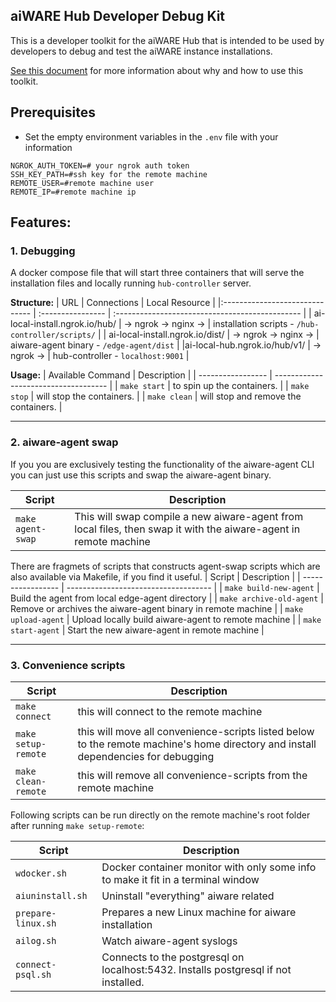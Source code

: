 ## aiWARE Hub Developer Debug Kit

This is a developer toolkit for the aiWARE Hub that is intended to be used by developers to debug and test the aiWARE instance installations.

[See this document](https://steel-ventures.atlassian.net/wiki/spaces/~294271644/pages/2637660501/Setup+Local+Debugging+Env+-+Improved) for more information about why and how to use this toolkit.

## Prerequisites

- Set the empty environment variables in the `.env` file with your information

```
NGROK_AUTH_TOKEN=# your ngrok auth token
SSH_KEY_PATH=#ssh key for the remote machine
REMOTE_USER=#remote machine user
REMOTE_IP=#remote machine ip
```

## Features:

### 1. Debugging

A docker compose file that will start three containers that will serve the installation files and locally running `hub-controller` server.

**Structure:**
| URL | Connections | Local Resource |
|:------------------------------ | :---------------- | :---------------------------------------------- |
| ai-local-install.ngrok.io/hub/ | → ngrok → nginx → | installation scripts - `/hub-controller/scripts/` |
| ai-local-install.ngrok.io/dist/ | → ngrok → nginx → | aiware-agent binary - `/edge-agent/dist` |
|ai-local-hub.ngrok.io/hub/v1/ | → ngrok → | hub-controller - `localhost:9001` |

**Usage:**
| Available Command | Description |
| ----------------- | ------------------------------------ |
| `make start` | to spin up the containers. |
| `make stop` | will stop the containers. |
| `make clean` | will stop and remove the containers. |

---

### 2. aiware-agent swap

If you you are exclusively testing the functionality of the aiware-agent CLI you can just use this scripts and swap the aiware-agent binary.

| Script            | Description                                                                                                      |
| ----------------- | ---------------------------------------------------------------------------------------------------------------- |
| `make agent-swap` | This will swap compile a new aiware-agent from local files, then swap it with the aiware-agent in remote machine |

There are fragmets of scripts that constructs agent-swap scripts which are also available via Makefile, if you find it useful.
| Script | Description |
| ----------------- | ------------------------------------ |
| `make build-new-agent` | Build the agent from local edge-agent directory |
| `make archive-old-agent` | Remove or archives the aiware-agent binary in remote machine |
| `make upload-agent` | Upload locally build aiware-agent to remote machine |
| `make start-agent` | Start the new aiware-agent in remote machine |

---

### 3. Convenience scripts

| Script              | Description                                                                                                                       |
| ------------------- | --------------------------------------------------------------------------------------------------------------------------------- |
| `make connect`      | this will connect to the remote machine                                                                                           |
| `make setup-remote` | this will move all convenience-scripts listed below to the remote machine's home directory and install dependencies for debugging |
| `make clean-remote` | this will remove all convenience-scripts from the remote machine                                                                  |

Following scripts can be run directly on the remote machine's root folder after running `make setup-remote`:

| Script             | Description                                                                         |
| ------------------ | ----------------------------------------------------------------------------------- |
| `wdocker.sh`       | Docker container monitor with only some info to make it fit in a terminal window    |
| `aiuninstall.sh`   | Uninstall "everything" aiware related                                               |
| `prepare-linux.sh` | Prepares a new Linux machine for aiware installation                                |
| `ailog.sh`         | Watch aiware-agent syslogs                                                          |
| `connect-psql.sh`  | Connects to the postgresql on localhost:5432. Installs postgresql if not installed. |
